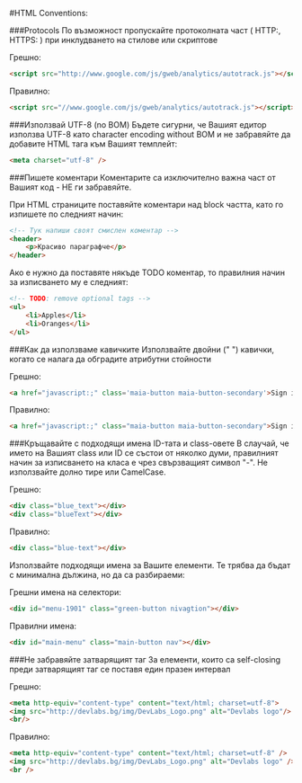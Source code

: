 #HTML Conventions:

###Protocols
По възможност пропускайте протоколната част ( HTTP:, HTTPS: ) при инклудването на стилове или скриптове

Грешно:
```html
<script src="http://www.google.com/js/gweb/analytics/autotrack.js"></script>
```
Правилно:
```html
<script src="//www.google.com/js/gweb/analytics/autotrack.js"></script>
```

###Използвай UTF-8 (no BOM)
Бъдете сигурни, че Вашият едитор използва UTF-8 като character encoding without BOM и не забравяйте да добавите HTML тага към Вашият темплейт:

```html
<meta charset="utf-8" />
```

###Пишете коментари
Коментарите са изключително важна част от Вашият код - НЕ ги забравяйте.

При HTML страниците поставяйте коментари над block частта, като го изпишете по следният начин:
```html
<!-- Тук напиши своят смислен коментар -->
<header>
    <p>Красиво параграфче</p>
</header>
```

Ако е нужно да поставяте някъде TODO коментар, то правилния начин за изписването му е следният:
```html
<!-- TODO: remove optional tags -->
<ul>
    <li>Apples</li>
    <li>Oranges</li>
</ul>
```

###Как да използваме кавичките
Използвайте двойни (" ") кавички, когато се налага да обградите атрибутни стойности

Грешно:
```html
<a href="javascript:;" class='maia-button maia-button-secondary'>Sign in</a>
```

Правилно:
```html
<a href="javascript:;" class="maia-button maia-button-secondary">Sign in</a>
```

###Кръщавайте с подходящи имена ID-тата и class-овете
В слаучай, че името на Вашият class или ID се състои от няколко думи, правилният начин за изписването на класа е чрез свързващият символ "-". Не използвайте долно тире или CamelCase.

Грешно:
```html
<div class="blue_text"></div>
<div class="blueText"></div>
```

Правилно:
```html
<div class="blue-text"></div>
```

Използвайте подходящи имена за Вашите елементи. Те трябва да бъдат с минимална дължина, но да са разбираеми:

Грешни имена на селектори:
```html
<div id="menu-1901" class="green-button nivagtion"></div>
```

Правилни имена:
```html
<div id="main-menu" class="main-button nav"></div>
```

###Не забравяйте затварящият таг
За елементи, които са self-closing преди затварящият таг се поставя един празен интервал

Грешно:
```html
<meta http-equiv="content-type" content="text/html; charset=utf-8">
<img src="http://devlabs.bg/img/DevLabs_Logo.png" alt="Devlabs logo"/>
<br/>
```

Правилно:
```html
<meta http-equiv="content-type" content="text/html; charset=utf-8" />
<img src="http://devlabs.bg/img/DevLabs_Logo.png" alt="Devlabs logo" />
<br />
```